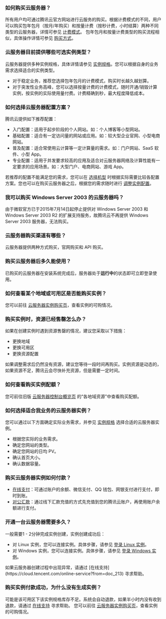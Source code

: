 ### 如何购买云服务器？

所有用户均可通过腾讯云官方网站进行云服务的购买。根据计费模式的不同，用户可以购买包年包月（按月/年购买）和按量计费（按秒计费，小时结算）两种不同类型的云服务器，详情可参见 [计费模式](https://cloud.tencent.com/document/product/213/2180)。
包年包月和按量计费类型的购买流程相似，具体操作详情可参见 [购买方式](https://cloud.tencent.com/document/product/213/506)。

### 云服务器目前提供哪些可选实例类型？

云服务器提供多种实例规格，具体详情请参见 [实例规格](https://cloud.tencent.com/document/product/213/11518)。您可以根据自身的业务需求选择适合的实例类型。
- 对于稳定业务，推荐您选择包年包月的计费模式，购买时长越久越划算。
- 对于突发性业务高峰，您可以选择按量计费的计费模式，随时开通/销毁计算实例，按实例的实际使用量付费。计费精确到秒，最大程度降低成本。 

### 如何选择云服务器配置方案？

腾讯云提供如下推荐配置：
- 入门配置：适用于起步阶段的个人网站。如：个人博客等小型网站。
- 基础配置：适合有一定访问量的网站或应用。如：较大型企业官网、小型电商网站。
- 普及配置：适合常使用云计算等一定计算量的需求。如：门户网站、SaaS 软件、小型 App。
- 专业配置：适用于并发要求较高的应用及适合对云服务器网络及计算性能有一定要求的应用场景。如：大型门户、电商网站、游戏 App。

若推荐的配置不能满足您的需求，您可以在 [选择机型](https://buy.cloud.tencent.com/cvm?tabIndex=1) 时根据实际需要比较各配置方案。您也可以在购买云服务器之后，根据您的需求随时进行 [调整实例配置](https://cloud.tencent.com/document/product/213/2178)。


### 我可以购买 Windows Server 2003 的云服务器吗？

由于微软官方已于2015年7月14日起停止提供对 Windows Server 2003 和 Windows Server 2003 R2 的扩展支持服务，故腾讯云不再提供 Windows Server 2003 服务器，无法购买。


### 云服务器购买渠道有哪些？

云服务器提供两种方式购买，官网购买和 API 购买。

### 购买云服务器后多久能使用？

已购买的云服务器在安装系统完成后，服务器处于**运行中**的状态即可立即登录使用。

### 如何查看某个地域或可用区是否能购买实例？

您可以前往 [云服务器实例购买页](http://manage.qcloud.com/shoppingcart/shop.php?tab=cvm&_ga=1.53600366.770173325.1571651505)，查看实例的可购情况。

### 购买实例时，资源已经售罄怎么办？

如果在创建实例时遇到资源售罄的情况，建议您采取以下措施：
- 更换地域
- 更换可用区
- 更换资源配置

如果调整需求后仍然没有资源，建议您等待一段时间再购买。实例资源是动态的，如果资源不足，腾讯云会尽快补充资源，但是需要一定时间。


### 如何查看购买实例配额？
您可前往旧版 [云服务器控制台概览页](https://console.cloud.tencent.com/cvm/overview) 的“各地域资源”中查看购买配额。



### 如何选择适合我业务的云服务器实例？

您可以通过以下方面确定实际业务需求，并参见 [实例规格](https://cloud.tencent.com/document/product/213/11518) 选择合适的云服务器实例。
- 根据您实际的业务需求。
- 确定您网站的类型。
- 确定您网站的日均 PV。
- 确认首页大小。
- 确认数据容量。

### 购买云服务器实例如何付款？

- [在线支付](https://cloud.tencent.com/document/product/555/7425)：可通过账户的余额、微信支付、QQ 钱包、网银支付进行支付，即时到账。
- [对公汇款](https://cloud.tencent.com/document/product/555/9901)：通过线下汇款充值的方式先充值到您的腾讯云账户，再使用账户余额进行支付。

### 开通一台云服务器需要多久？

一般需要1 - 2分钟完成实例创建，实例创建成功后：
- 对 Linux 实例，您可以连接实例。具体步骤，请参见 [登录 Linux 实例](https://cloud.tencent.com/document/product/213/5436)。
- 对 Windows 实例，您可以连接实例。具体步骤，请参见 [登录 Windows 实例](https://cloud.tencent.com/document/product/213/5435)。

<dx-alert infotype="explain" title="">
如果云服务器创建过程中出现异常，请通过 [在线支持](https://cloud.tencent.com/online-service?from=doc_213) 寻求帮助。
</dx-alert>



### 购买实例付款成功，为什么没有生成实例？

可能是该可用区下该实例规格库存不足。系统会自动退款，如果半小时内没有收到退款，请通过 [在线支持](https://cloud.tencent.com/online-service?from=doc_213) 寻求帮助。
您可以前往 [云服务器实例购买页](http://manage.qcloud.com/shoppingcart/shop.php?tab=cvm&_ga=1.53600366.770173325.1571651505)，查看实例的可购情况。

